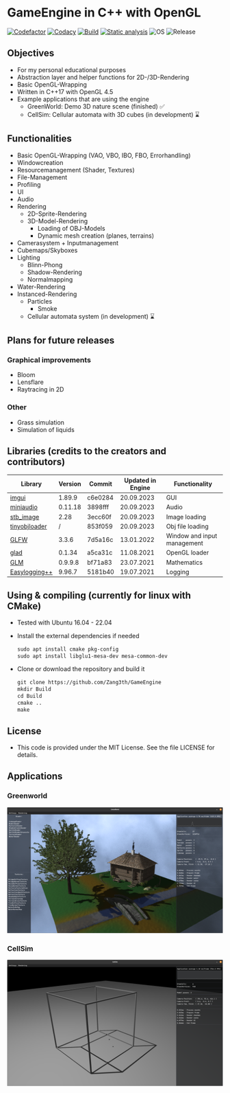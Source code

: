 # GameEngine in C++ with OpenGL

[![Codefactor](https://www.codefactor.io/repository/github/zang3th/gameengine/badge)](https://www.codefactor.io/repository/github/zang3th/gameengine)
[![Codacy](https://app.codacy.com/project/badge/Grade/9a7b0eee56a3406390e321bcbcbecf4e)](https://app.codacy.com/gh/Zang3th/GameEngine/dashboard?utm_source=gh&utm_medium=referral&utm_content=&utm_campaign=Badge_grade)
[![Build](https://github.com/Zanget3u/GameEngine/actions/workflows/build.yml/badge.svg)](https://github.com/Zanget3u/GameEngine/actions/workflows/build.yml)
[![Static analysis](https://github.com/Zang3th/GameEngine/actions/workflows/static_analysis.yml/badge.svg)](https://github.com/Zang3th/GameEngine/actions/workflows/static_analysis.yml)
![OS](https://img.shields.io/badge/OS-linux-green)
![Release](https://img.shields.io/badge/Latest%20release-v0.1.1-green)

## Objectives

- For my personal educational purposes
- Abstraction layer and helper functions for 2D-/3D-Rendering
- Basic OpenGL-Wrapping
- Written in C++17 with OpenGL 4.5
- Example applications that are using the engine
  - GreenWorld: Demo 3D nature scene (finished) ✅
  - CellSim: Cellular automata with 3D cubes (in development) ⌛

## Functionalities

- Basic OpenGL-Wrapping (VAO, VBO, IBO, FBO, Errorhandling)
- Windowcreation
- Resourcemanagement (Shader, Textures)
- File-Management
- Profiling
- UI
- Audio
- Rendering
  - 2D-Sprite-Rendering
  - 3D-Model-Rendering
    - Loading of OBJ-Models
    - Dynamic mesh creation (planes, terrains)
- Camerasystem + Inputmanagement
- Cubemaps/Skyboxes
- Lighting
  - Blinn-Phong
  - Shadow-Rendering
  - Normalmapping
- Water-Rendering
- Instanced-Rendering
  - Particles
    - Smoke
  - Cellular automata system (in development) ⌛

## Plans for future releases

### Graphical improvements

- Bloom
- Lensflare
- Raytracing in 2D

### Other

- Grass simulation
- Simulation of liquids

## Libraries (credits to the creators and contributors)

| **Library**                                                          | **Version** | **Commit** | **Updated in Engine** | **Functionality**           |
|--------------------------------------------------------------------- |-------------|------------|-----------------------|-----------------------------|
| [imgui](https://github.com/ocornut/imgui)                            | 1.89.9      | c6e0284    | 20.09.2023            | GUI                         |
| [miniaudio](https://github.com/mackron/miniaudio)                    | 0.11.18     | 3898fff    | 20.09.2023            | Audio                       |
| [stb_image](https://github.com/nothings/stb/blob/master/stb_image.h) | 2.28        | 3ecc60f    | 20.09.2023            | Image loading               |
| [tinyobjloader](https://github.com/tinyobjloader/tinyobjloader)      | /           | 853f059    | 20.09.2023            | Obj file loading            |
| [GLFW](https://github.com/glfw/glfw)                                 | 3.3.6       | 7d5a16c    | 13.01.2022            | Window and input management |
| [glad](https://github.com/Dav1dde/glad)                              | 0.1.34      | a5ca31c    | 11.08.2021            | OpenGL loader               |
| [GLM](https://github.com/g-truc/glm)                                 | 0.9.9.8     | bf71a83    | 23.07.2021            | Mathematics                 |
| [Easylogging++](https://github.com/amrayn/easyloggingpp)             | 9.96.7      | 5181b40    | 19.07.2021            | Logging                     |

## Using & compiling (currently for linux with CMake)

- Tested with Ubuntu 16.04 - 22.04
- Install the external dependencies if needed

      sudo apt install cmake pkg-config
      sudo apt install libglu1-mesa-dev mesa-common-dev
- Clone or download the repository and build it

      git clone https://github.com/Zang3th/GameEngine
      mkdir Build
      cd Build
      cmake ..
      make

## License

- This code is provided under the MIT License. See the file LICENSE for details.

## Applications

### Greenworld

![GreenWorld](Res/Screenshots/GreenWorld/Screenshot_GW_023.png)

### CellSim

![CellSim](Res/Screenshots/CellSim/Screenshot_CS_003.png)
